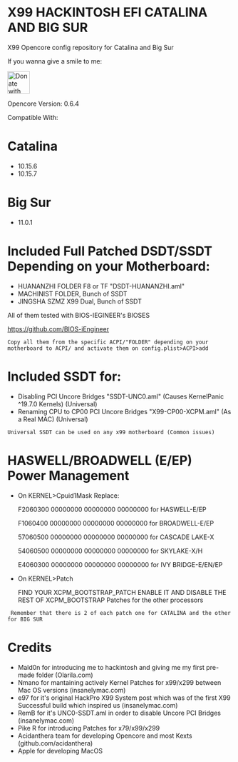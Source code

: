 # X99 HACKINTOSH EFI CATALINA AND BIG SUR
X99 Opencore config repository for Catalina and Big Sur



If you wanna give a smile to me:

<a href="https://www.paypal.com/donate?business=7KKQS9KBSAMNE&item_name=Maintaining+HEDT+hackintosh+related+repositories&currency_code=USD" target="_blank">
  <img width="50" height="auto" src="https://raw.githubusercontent.com/stefan-niedermann/paypal-donate-button/master/paypal-donate-button.png" alt="Donate with PayPal"/>
</a>





Opencore Version: 0.6.4

Compatible With:

# Catalina
 - 10.15.6
 - 10.15.7

# Big Sur
 - 11.0.1

# Included Full Patched DSDT/SSDT Depending on your Motherboard:

 - HUANANZHI FOLDER F8 or TF "DSDT-HUANANZHI.aml"
 - MACHINIST FOLDER, Bunch of SSDT
 - JINGSHA SZMZ X99 Dual, Bunch of SSDT

 All of them tested with BIOS-IEGINEER's BIOSES

 <a href="https://github.com/BIOS-iEngineer" target="_blank">https://github.com/BIOS-iEngineer</a>

 ```
Copy all them from the specific ACPI/"FOLDER" depending on your motherboard to ACPI/ and activate them on config.plist>ACPI>add 
 ```

# Included SSDT for:

 - Disabling PCI Uncore Bridges  "SSDT-UNC0.aml" (Causes KernelPanic ^19.7.0 Kernels) (Universal)
 - Renaming CPU to CP00 PCI Uncore Bridges  "X99-CP00-XCPM.aml" (As a Real MAC) (Universal)


 ```
Universal SSDT can be used on any x99 motherboard (Common issues)
 ```

# HASWELL/BROADWELL (E/EP) Power Management

 - On KERNEL>Cpuid1Mask
  Replace:

   F2060300 00000000 00000000 00000000 for HASWELL-E/EP
   
   F1060400 00000000 00000000 00000000 for BROADWELL-E/EP

   57060500 00000000 00000000 00000000 for CASCADE LAKE-X
   
   54060500 00000000 00000000 00000000 for SKYLAKE-X/H

   E4060300 00000000 00000000 00000000 for IVY BRIDGE-E/EN/EP

 - On KERNEL>Patch

	FIND YOUR XCPM_BOOTSTRAP_PATCH ENABLE IT AND DISABLE THE REST OF XCPM_BOOTSTRAP Patches for the other processors
  

```
 Remember that there is 2 of each patch one for CATALINA and the other for BIG SUR
```
# Credits
  
  - Mald0n for introducing me to hackintosh and giving me my first pre-made folder (Olarila.com)
  - Nmano for mantaining actively Kernel Patches for x99/x299 between Mac OS versions (insanelymac.com)
  - e97 for it's original HackPro X99 System post which was of the first X99 Successful build which inspired us (insanelymac.com)
  - RemB for it's UNC0-SSDT.aml in order to disable Uncore PCI Bridges (insanelymac.com)
  - Pike R for introducing Patches for x79/x99/x299 
  - Acidanthera team for developing Opencore and most Kexts (github.com/acidanthera)
  - Apple for developing MacOS


